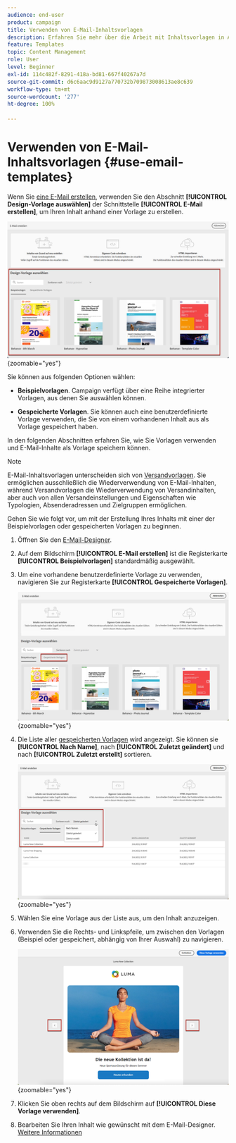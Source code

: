 ```yaml
---
audience: end-user
product: campaign
title: Verwenden von E-Mail-Inhaltsvorlagen
description: Erfahren Sie mehr über die Arbeit mit Inhaltsvorlagen in Adobe Campaign
feature: Templates
topic: Content Management
role: User
level: Beginner
exl-id: 114c482f-8291-418a-bd81-667f40267a7d
source-git-commit: d6c6aac9d9127a770732b709873008613ae8c639
workflow-type: tm+mt
source-wordcount: '277'
ht-degree: 100%

---
```


# Verwenden von E-Mail-Inhaltsvorlagen {#use-email-templates}

Wenn Sie [eine E-Mail erstellen](../email/create-email.md), verwenden Sie den Abschnitt **[!UICONTROL Design-Vorlage auswählen]** der Schnittstelle **[!UICONTROL E-Mail erstellen]**, um Ihren Inhalt anhand einer Vorlage zu erstellen.

![Benutzeroberfläche für den E-Mail-Designer mit verfügbaren Vorlagen](assets/email_designer-templates.png){zoomable="yes"}

Sie können aus folgenden Optionen wählen:

* **Beispielvorlagen**. Campaign verfügt über eine Reihe integrierter Vorlagen, aus denen Sie auswählen können.

* **Gespeicherte Vorlagen**. Sie können auch eine benutzerdefinierte Vorlage verwenden, die Sie von einem vorhandenen Inhalt aus als Vorlage gespeichert haben.

In den folgenden Abschnitten erfahren Sie, wie Sie Vorlagen verwenden und E-Mail-Inhalte als Vorlage speichern können.

>[!NOTE]
>
>E-Mail-Inhaltsvorlagen unterscheiden sich von [Versandvorlagen](../msg/delivery-template.md). Sie ermöglichen ausschließlich die Wiederverwendung von E-Mail-Inhalten, während Versandvorlagen die Wiederverwendung von Versandinhalten, aber auch von allen Versandeinstellungen und Eigenschaften wie Typologien, Absenderadressen und Zielgruppen ermöglichen.

Gehen Sie wie folgt vor, um mit der Erstellung Ihres Inhalts mit einer der Beispielvorlagen oder gespeicherten Vorlagen zu beginnen.

1. Öffnen Sie den [E-Mail-Designer](create-email-content.md).

1. Auf dem Bildschirm **[!UICONTROL E-Mail erstellen]** ist die Registerkarte **[!UICONTROL Beispielvorlagen]** standardmäßig ausgewählt.

1. Um eine vorhandene benutzerdefinierte Vorlage zu verwenden, navigieren Sie zur Registerkarte **[!UICONTROL Gespeicherte Vorlagen]**.

   ![Registerkarte mit den gespeicherten Vorlagen im E-Mail-Designer](assets/email_designer-saved-templates-tab.png){zoomable="yes"}

1. Die Liste aller [gespeicherten Vorlagen](#save-as-template) wird angezeigt. Sie können sie **[!UICONTROL Nach Name]**, nach **[!UICONTROL Zuletzt geändert]** und nach **[!UICONTROL Zuletzt erstellt]** sortieren.

   ![Liste der gespeicherten Vorlagen im E-Mail-Designer](assets/email_designer-saved-templates.png){zoomable="yes"}

1. Wählen Sie eine Vorlage aus der Liste aus, um den Inhalt anzuzeigen.

1. Verwenden Sie die Rechts- und Linkspfeile, um zwischen den Vorlagen (Beispiel oder gespeichert, abhängig von Ihrer Auswahl) zu navigieren.

   ![Navigationspfeile für Vorlagen im E-Mail-Designer](assets/email_designer-saved-templates-navigate.png){zoomable="yes"}

1. Klicken Sie oben rechts auf dem Bildschirm auf **[!UICONTROL Diese Vorlage verwenden]**.

1. Bearbeiten Sie Ihren Inhalt wie gewünscht mit dem E-Mail-Designer. [Weitere Informationen](create-email-content.md)